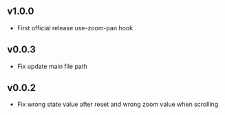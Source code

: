 ## v1.0.0

- First official release use-zoom-pan hook

## v0.0.3

- Fix update main file path

## v0.0.2

- Fix wrong state value after reset and wrong zoom value when scrolling

